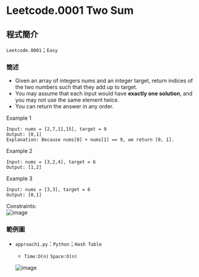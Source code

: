 # Leetcode.0001 Two Sum
## 程式簡介
`Leetcode.0001`；`Easy`
### 簡述
* Given an array of integers nums and an integer target, return indices of the two numbers such that they add up to target.
* You may assume that each input would have **exactly one solution**, and you may not use the same element twice.
* You can return the answer in any order.


Example 1
```
Input: nums = [2,7,11,15], target = 9
Output: [0,1]
Explanation: Because nums[0] + nums[1] == 9, we return [0, 1].
```
Example 2
```
Input: nums = [3,2,4], target = 6
Output: [1,2]
```
Example 3
```
Input: nums = [3,3], target = 6
Output: [0,1]
```
Constraints:  
![image](https://user-images.githubusercontent.com/93152909/156933387-96cc9dba-9e50-4789-9360-43c9ddd0e01e.png)

### 範例圖
* `approach1.py`：`Python`；`Hash Table`
  *  `Time:O(n)` `Space:O(n)`
  
  ![image](https://user-images.githubusercontent.com/93152909/157088797-df0dfc5b-573a-4483-aca9-b554f71cc201.png)

